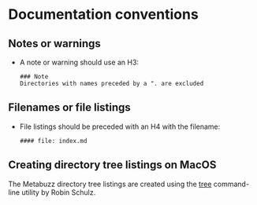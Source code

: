 # Documentation conventions


## Notes or warnings

* A note or warning should use an H3:

  ```
  ### Note
  Directories with names preceded by a ". are excluded
  ```
  
## Filenames or file listings

* File listings should be preceded with an H4 with the filename:

  ```
  #### file: index.md
  ```

## Creating directory tree listings on MacOS

The Metabuzz directory tree listings are created using the [tree](https://rschu.me/list-a-directory-with-tree-command-on-mac-os-x-3b2d4c4a4827) command-line utility by Robin Schulz.


